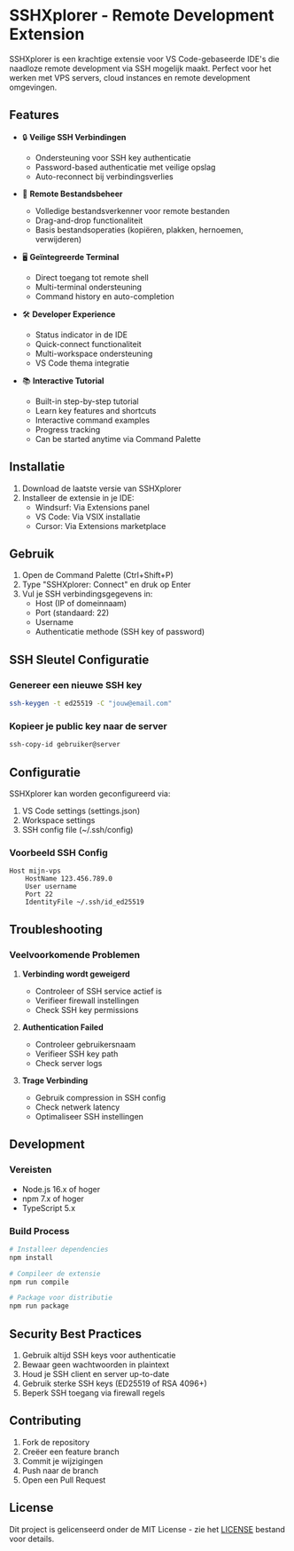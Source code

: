 # SSHXplorer - Remote Development Extension

SSHXplorer is een krachtige extensie voor VS Code-gebaseerde IDE's die naadloze remote development via SSH mogelijk maakt. Perfect voor het werken met VPS servers, cloud instances en remote development omgevingen.

## Features

- 🔒 **Veilige SSH Verbindingen**
  - Ondersteuning voor SSH key authenticatie
  - Password-based authenticatie met veilige opslag
  - Auto-reconnect bij verbindingsverlies

- 📁 **Remote Bestandsbeheer**
  - Volledige bestandsverkenner voor remote bestanden
  - Drag-and-drop functionaliteit
  - Basis bestandsoperaties (kopiëren, plakken, hernoemen, verwijderen)

- 🖥️ **Geïntegreerde Terminal**
  - Direct toegang tot remote shell
  - Multi-terminal ondersteuning
  - Command history en auto-completion

- 🛠️ **Developer Experience**
  - Status indicator in de IDE
  - Quick-connect functionaliteit
  - Multi-workspace ondersteuning
  - VS Code thema integratie

- 📚 **Interactive Tutorial**
  - Built-in step-by-step tutorial
  - Learn key features and shortcuts
  - Interactive command examples
  - Progress tracking
  - Can be started anytime via Command Palette

## Installatie

1. Download de laatste versie van SSHXplorer
2. Installeer de extensie in je IDE:
   - Windsurf: Via Extensions panel
   - VS Code: Via VSIX installatie
   - Cursor: Via Extensions marketplace

## Gebruik

1. Open de Command Palette (Ctrl+Shift+P)
2. Type "SSHXplorer: Connect" en druk op Enter
3. Vul je SSH verbindingsgegevens in:
   - Host (IP of domeinnaam)
   - Port (standaard: 22)
   - Username
   - Authenticatie methode (SSH key of password)

## SSH Sleutel Configuratie

### Genereer een nieuwe SSH key
```bash
ssh-keygen -t ed25519 -C "jouw@email.com"
```

### Kopieer je public key naar de server
```bash
ssh-copy-id gebruiker@server
```

## Configuratie

SSHXplorer kan worden geconfigureerd via:
1. VS Code settings (settings.json)
2. Workspace settings
3. SSH config file (~/.ssh/config)

### Voorbeeld SSH Config
```
Host mijn-vps
    HostName 123.456.789.0
    User username
    Port 22
    IdentityFile ~/.ssh/id_ed25519
```

## Troubleshooting

### Veelvoorkomende Problemen

1. **Verbinding wordt geweigerd**
   - Controleer of SSH service actief is
   - Verifieer firewall instellingen
   - Check SSH key permissions

2. **Authentication Failed**
   - Controleer gebruikersnaam
   - Verifieer SSH key path
   - Check server logs

3. **Trage Verbinding**
   - Gebruik compression in SSH config
   - Check netwerk latency
   - Optimaliseer SSH instellingen

## Development

### Vereisten
- Node.js 16.x of hoger
- npm 7.x of hoger
- TypeScript 5.x

### Build Process
```bash
# Installeer dependencies
npm install

# Compileer de extensie
npm run compile

# Package voor distributie
npm run package
```

## Security Best Practices

1. Gebruik altijd SSH keys voor authenticatie
2. Bewaar geen wachtwoorden in plaintext
3. Houd je SSH client en server up-to-date
4. Gebruik sterke SSH keys (ED25519 of RSA 4096+)
5. Beperk SSH toegang via firewall regels

## Contributing

1. Fork de repository
2. Creëer een feature branch
3. Commit je wijzigingen
4. Push naar de branch
5. Open een Pull Request

## License

Dit project is gelicenseerd onder de MIT License - zie het [LICENSE](LICENSE) bestand voor details.
